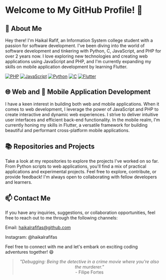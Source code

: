 # Welcome to My GitHub Profile! 🚀

## 🌟 About Me
Hey there! I'm Haikal Rafif, an Information System college student with a passion for software development. I've been diving into the world of software development and tinkering with Python, C, JavaScript, and PHP for over 2 years now. I love exploring new technologies and creating web applications using JavaScript and PHP, and I'm currently expanding my skills on mobile application development by learning Flutter.

[![PHP](https://img.shields.io/badge/php-black?style=for-the-badge&logo=php)](https://github.com/haikalrafifas?tab=repositories&language=php)
[![JavaScript](https://img.shields.io/badge/javascript-black?style=for-the-badge&logo=javascript)](https://github.com/haikalrafifas?tab=repositories&language=javascript)
[![Python](https://img.shields.io/badge/python-black?style=for-the-badge&logo=python)](https://github.com/haikalrafifas?tab=repositories&language=python)
[![C](https://img.shields.io/badge/c-black?style=for-the-badge&logo=c)](https://github.com/haikalrafifas?tab=repositories&language=c)
[![Flutter](https://img.shields.io/badge/flutter-black?style=for-the-badge&logo=flutter)](https://github.com/haikalrafifas?tab=repositories&language=flutter)


## 🌐 Web and 📱 Mobile Application Development
I have a keen interest in building both web and mobile applications. When it comes to web development, I leverage the power of JavaScript and PHP to create interactive and dynamic web experiences. I strive to deliver intuitive user interfaces and efficient back-end functionality. In the mobile realm, I'm currently honing my skills in Flutter, a versatile framework for building beautiful and performant cross-platform mobile applications.


## 📚 Repositories and Projects
Take a look at my repositories to explore the projects I've worked on so far. From Python scripts to web applications, you'll find a mix of practical applications and experimental projects. Feel free to explore, contribute, or provide feedback! I'm always open to collaborating with fellow developers and learners.


## 📫 Contact Me
If you have any inquiries, suggestions, or collaboration opportunities, feel free to reach out to me through the following channels:

Email: haikalrafifas@github.com

Instagram: @haikalrafifas

Feel free to connect with me and let's embark on exciting coding adventures together! 😄


<blockquote align="center"><i>"Debugging: Being the detective in a crime movie where you're also the murderer."</i><br>- Filipe Fortes</blockquote>